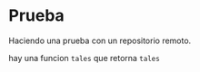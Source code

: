 Prueba
========

Haciendo una prueba con un repositorio remoto.

hay una funcion `tales` que retorna `tales`